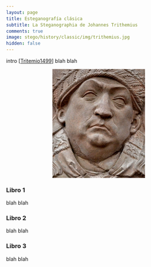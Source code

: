 ```yaml
---
layout: page
title: Esteganografía clásica
subtitle: La Steganographia de Johannes Trithemius
comments: true
image: stego/history/classic/img/trithemius.jpg
hidden: false
---
```


intro
[[Tritemio1499](/stego/es/referencias)]
blah blah

<img style="width:50%;display:block;margin-left:auto;margin-right:auto" src='/stego/history/classic/img/trithemius.jpg'>

### Libro 1

blah
blah

### Libro 2

blah
blah

### Libro 3

blah
blah









